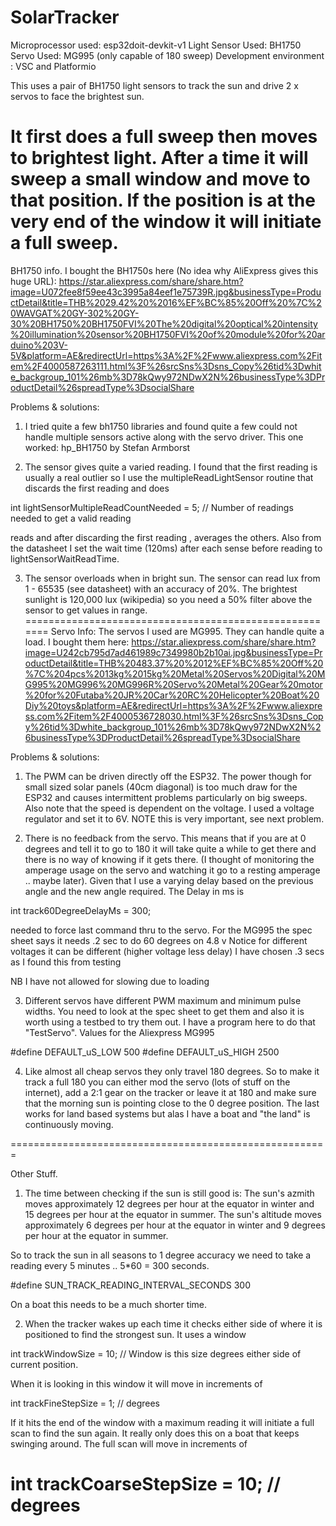 # SolarTracker
Microprocessor used: esp32doit-devkit-v1
Light Sensor Used: BH1750 
Servo Used: MG995 (only capable of 180 sweep)
Development environment : VSC and Platformio

This uses a pair of BH1750 light sensors to track the sun and drive 2 x servos to face the brightest sun.

It first does a full sweep then moves to brightest light. After a time it will sweep a small window and move to that position. If the position is at the very end of the window it will initiate a full sweep.
=======================================================
BH1750 info.
I bought the BH1750s here (No idea why AliExpress gives this huge URL):
https://star.aliexpress.com/share/share.htm?image=U072fee8f59ee43c3995a84eef1e75739R.jpg&businessType=ProductDetail&title=THB%2029.42%20%2016%EF%BC%85%20Off%20%7C%20WAVGAT%20GY-302%20GY-30%20BH1750%20BH1750FVI%20The%20digital%20optical%20intensity%20illumination%20sensor%20BH1750FVI%20of%20module%20for%20arduino%203V-5V&platform=AE&redirectUrl=https%3A%2F%2Fwww.aliexpress.com%2Fitem%2F4000587263111.html%3F%26srcSns%3Dsns_Copy%26tid%3Dwhite_backgroup_101%26mb%3D78kQwy972NDwX2N%26businessType%3DProductDetail%26spreadType%3DsocialShare

Problems & solutions:
1. I tried quite a few bh1750 libraries and found quite a few could not handle multiple sensors active along with the servo driver. This one worked: hp_BH1750 by Stefan Armborst

2. The sensor gives quite a varied reading. I found that the first reading is usually a real outlier so I use the
multipleReadLightSensor routine that discards the first reading and does 

int lightSensorMultipleReadCountNeeded = 5; // Number of readings needed to get a valid reading

reads and after discarding the first reading , averages the others. Also from the datasheet I set the wait time (120ms) after each sense before reading to lightSensorWaitReadTime.

3. The sensor overloads when in bright sun. The sensor can read lux from 1 - 65535 (see datasheet) with an accuracy of 20%. The brightest sunlight is 120,000 lux (wikipedia) so you need a 50% filter above the sensor to get values in range.
=======================================================
Servo Info:
The servos I used are MG995. They can handle quite a load. I bought them here:
https://star.aliexpress.com/share/share.htm?image=U242cb795d7ad461989c7349980b2b10ai.jpg&businessType=ProductDetail&title=THB%20483.37%20%2012%EF%BC%85%20Off%20%7C%204pcs%2013kg%2015kg%20Metal%20Servos%20Digital%20MG995%20MG996%20MG996R%20Servo%20Metal%20Gear%20motor%20for%20Futaba%20JR%20Car%20RC%20Helicopter%20Boat%20Diy%20toys&platform=AE&redirectUrl=https%3A%2F%2Fwww.aliexpress.com%2Fitem%2F4000536728030.html%3F%26srcSns%3Dsns_Copy%26tid%3Dwhite_backgroup_101%26mb%3D78kQwy972NDwX2N%26businessType%3DProductDetail%26spreadType%3DsocialShare

Problems & solutions:

1. The PWM can be driven directly off the ESP32. The power though for small sized solar panels (40cm diagonal) is too much draw for the ESP32 and causes intermittent problems particularly on big sweeps. Also note that the speed is dependent on the voltage. I used a voltage regulator and set it to 6V. NOTE this is very important, see next problem.

2. There is no feedback from the servo. This means that if you are at 0 degrees and tell it to go to 180 it will take quite a while to get there and there is no way of knowing if it gets there. (I thought of monitoring the amperage usage on the servo and watching it go to a resting amperage .. maybe later). Given that I use a varying delay based on the previous angle and the new angle required. 
The Delay in ms is 

int track60DegreeDelayMs = 300;

needed to force last command thru to the servo.
For the MG995 the spec sheet says it needs .2 sec to do 60 degrees on 4.8 v Notice for different voltages it can be different (higher voltage less delay) I have chosen .3 secs as I found this from testing

NB I have not allowed for slowing due to loading

3. Different servos have different PWM maximum and minimum pulse widths. You need to look at the spec sheet to get them and also it is worth using a testbed to try them out. I have a program here to do that "TestServo".
Values for the Aliexpress MG995

#define DEFAULT_uS_LOW 500
#define DEFAULT_uS_HIGH 2500

4. Like almost all cheap servos they only travel 180 degrees. So to make it track a full 180 you can either mod the servo (lots of stuff on the internet), add a 2:1 gear on the tracker or leave it at 180 and make sure that the morning sun is pointing close to the 0 degree position. The last works for land based systems but alas I have a boat and "the land" is continuously moving.

=======================================================

Other Stuff.
1. The time between checking if the sun is still good is:
The sun's azmith moves approximately 12 degrees per hour at the equator in winter
and 15 degrees per hour at the equator in summer.
The sun's altitude moves approximately 6 degrees per hour at the equator in winter
and 9 degrees per hour at the equator in summer.

So to track the sun in all seasons to 1 degree accuracy we need to take a reading
every 5 minutes .. 5*60 = 300 seconds.

#define SUN_TRACK_READING_INTERVAL_SECONDS 300

On a boat this needs to be a much shorter time.

2. When the tracker wakes up each time it checks either side of where it is positioned to find the strongest sun. It uses a window 

int trackWindowSize = 10;    // Window is this size 
degrees either side of current position.


When it is looking in this window it will move in increments of 

int trackFineStepSize = 1;   // degrees

If it hits the end of the window with a maximum reading it will initiate a full scan to find the sun again. It really only does this on a boat that keeps swinging around.
The full scan  will move in increments of 

int trackCoarseStepSize = 10; // degrees
=======================================================
